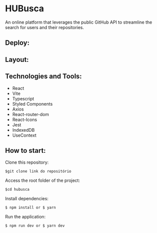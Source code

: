 # HUBusca
An online platform that leverages the public GitHub API to streamline the search for users and their repositories.

## Deploy: 



## Layout:



## Technologies and Tools: 
- React
- Vite
- Typescript
- Styled Components
- Axios
- React-router-dom
- React-Icons
- Jest
- IndexedDB
- UseContext

## How to start:
Clone this repository: 
```
$git clone link do repositório
```

Access the root folder of the project:   
```
$cd hubusca
```

Install dependencies: 
```
$ npm install or $ yarn
```

Run the application: 
```
$ npm run dev or $ yarn dev
```




